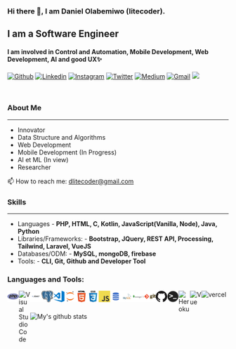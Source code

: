 ### Hi there 👋, I am Daniel Olabemiwo (litecoder).
## I am a Software Engineer


#### I am involved in Control and Automation, Mobile Development, Web Development, AI and good UX✨ 
<!--
**D-Lite/D-Lite** is a ✨ _special_ ✨ repository because its `README.md` (this file) appears on your GitHub profile.
Here are some ideas to get you started:
- 🔭 I’m currently working on A weather app
- 🌱 I’m currently learning Kotlin
- 👯 I’m looking to collaborate on ...
- 🤔 I’m looking for help with ...
- 💬 Ask me about anything PHP
- 📫 How to reach me: olabemiwodaniel@gmail.com
- 😄 Pronouns: He
- ⚡ Fun fact: !!!

-->

[![Github](https://img.shields.io/badge/-Github-000?style=flat&logo=Github&logoColor=white)](https://github.com/D-Lite)
[![Linkedin](https://img.shields.io/badge/-LinkedIn-blue?style=flat&logo=Linkedin&logoColor=white)](https://www.linkedin.com/in/theolabemiwodaniel/)
[![Instagram](https://img.shields.io/badge/-Instagram-c13584?style=flat&labelColor=c13584&logo=instagram&logoColor=white)](https://www.instagram.com/danielolabemiwo/)
[![Twitter](https://img.shields.io/badge/-Twitter-1ca0f1?style=flat-square&labelColor=1ca0f1&logo=twitter&logoColor=white&link=https://twitter.com/fikkyman1)](https://www.twitter.com/fikkyman1/)
[![Medium](https://img.shields.io/badge/-Medium-03a57a?style=flat-square&labelColor=000000&logo=Medium&link=https://medium.com/@olabemiwodaniel/)](https://medium.com/@olabemiwodaniel) 
[![Gmail](https://img.shields.io/badge/-Gmail-c14438?style=flat&logo=Gmail&logoColor=white)](mailto:olabemiwodaniel@gmail.com)
<a href="https://wa.me/+2349035135299?text=Hi Daniel(GIT),">
  <img src="https://img.shields.io/badge/WHATSAPP-%2325D366.svg?&style=flat-square&logo=whatsapp&logoColor=white" />
</a>

&nbsp;

<!--
### About Me ###
----------------------------------------------------------------------------------------------------------------------------
- Data Structure and Algorithms
- Web Development
- Mobile Development (In Progress)
- AI et ML (In view)
- P5.js
- Researcher
--
Currently, I am learning Laravel and Vue JS (Check my [repo](https://github.com/jobic10?tab=repositories) for more).
I have completed my 4 years National Diploma and Higher National Diploma in Computer Science from [Kogi State Polytechnic, Lokoja](https://www.kogistatepolytechnic.edu.ng/).
At this instance, I am in my B.Sc. Computer Science finals in [University of Ilorin, Ilorin](https://www.unilorin.edu.ng/).
--
<img width="50%" align="right" alt="Github" src="https://raw.githubusercontent.com/onimur/.github/master/.resources/git-header.svg" />
--
- 🔭 I’m currently creating a Banking System using Django
- 🌱 I’m currently learning Django 
- 👯 I’m looking to collaborate on open source project
- 💬 Ask me about anything and everything
- 📫 How to reach me: jobowonubi@gmail.com
-->
### About Me ###
----------------------------------------------------------------------------------------------------------------------------
- Innovator
- Data Structure and Algorithms
- Web Development
- Mobile Development (In Progress)
- AI et ML (In view)
- Researcher

📫 How to reach me: dlitecoder@gmail.com
### Skills ###
----------------------------------------------------------------------------------------------------------------------------
- Languages - **PHP, HTML, C, Kotlin, JavaScript(Vanilla, Node), Java, Python**
- Libraries/Frameworks: - **Bootstrap, JQuery, REST API, Processing, Tailwind, Laravel, VueJS**
- Databases/ODM: - **MySQL, mongoDB, firebase**
- Tools: - **CLI, Git, Github and Developer Tool**

### Languages and Tools:

<img align="left" alt="PHP" width="26px" src="https://raw.githubusercontent.com/github/explore/80688e429a7d4ef2fca1e82350fe8e3517d3494d/topics/php/php.png"/>
<img align="left" alt="Visual Studio Code" width="26px" src="https://user-images.githubusercontent.com/44473671/108043832-d98cca80-7041-11eb-8f65-6e7069d0e4b4.png"/>
<img align="left" alt="Visual Studio Code" width="26px" src="https://raw.githubusercontent.com/github/explore/80688e429a7d4ef2fca1e82350fe8e3517d3494d/topics/jquery/jquery.png"/>
<img align="left" alt="Postgres SQL" width="26px" src="https://raw.githubusercontent.com/github/explore/80688e429a7d4ef2fca1e82350fe8e3517d3494d/topics/postgresql/postgresql.png"/>
<img align="left" alt="Visual Studio Code" width="26px" src="https://raw.githubusercontent.com/github/explore/80688e429a7d4ef2fca1e82350fe8e3517d3494d/topics/visual-studio-code/visual-studio-code.png"/>
<img align="left" alt="Jupyter Notebook" width="26px" src="https://raw.githubusercontent.com/github/explore/80688e429a7d4ef2fca1e82350fe8e3517d3494d/topics/jupyter-notebook/jupyter-notebook.png"/>
<img align="left" alt="HTML5" width="26px" src="https://raw.githubusercontent.com/github/explore/80688e429a7d4ef2fca1e82350fe8e3517d3494d/topics/html/html.png"/>
<img width="320" alt="vercel" width="26px" height="26px"  src="https://user-images.githubusercontent.com/44473671/108044679-dd6d1c80-7042-11eb-9159-298128b47c15.png">
<img align="left" alt="CSS3" width="26px" src="https://raw.githubusercontent.com/github/explore/80688e429a7d4ef2fca1e82350fe8e3517d3494d/topics/css/css.png"/>
<img align="left" alt="JavaScript" width="26px" src="https://raw.githubusercontent.com/github/explore/80688e429a7d4ef2fca1e82350fe8e3517d3494d/topics/javascript/javascript.png"/>
<img align="left" alt="SQL" width="26px" src="https://raw.githubusercontent.com/github/explore/80688e429a7d4ef2fca1e82350fe8e3517d3494d/topics/sql/sql.png"/>
<img align="left" alt="MySQL" width="26px" src="https://raw.githubusercontent.com/github/explore/80688e429a7d4ef2fca1e82350fe8e3517d3494d/topics/mysql/mysql.png"/>
<img align="left" alt="MongoDB" width="26px" src="https://raw.githubusercontent.com/github/explore/80688e429a7d4ef2fca1e82350fe8e3517d3494d/topics/mongodb/mongodb.png"/>
<img align="left" alt="Git" width="26px" src="https://raw.githubusercontent.com/github/explore/80688e429a7d4ef2fca1e82350fe8e3517d3494d/topics/git/git.png"/>
<img align="left" alt="GitHub" width="26px" src="https://raw.githubusercontent.com/github/explore/78df643247d429f6cc873026c0622819ad797942/topics/github/github.png"/>
<img align="left" alt="Terminal" width="26px" src="https://raw.githubusercontent.com/github/explore/80688e429a7d4ef2fca1e82350fe8e3517d3494d/topics/terminal/terminal.png"/>
<img align="left" alt="Heroku" width="26px" src="https://avatars3.githubusercontent.com/u/23211?s=200&v=4"/>
<img align="left" alt="Vue" width="26px" src="https://user-images.githubusercontent.com/44473671/108044197-41dbac00-7042-11eb-8f64-666d487d11d2.png"/>
<br />
<br />

![My's github stats](https://github-readme-stats.vercel.app/api?username=D-Lite&theme=dark&hide=["issues"]&show_icons=true)
